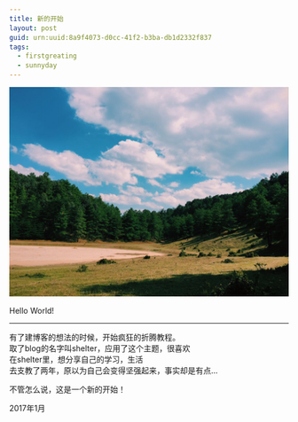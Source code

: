 ```yaml
---
title: 新的开始
layout: post
guid: urn:uuid:8a9f4073-d0cc-41f2-b3ba-db1d2332f837
tags:
  - firstgreating
  - sunnyday
---
```


![cloud](/media/files/2017/1/13/cloud.jpeg)

Hello World!

---

有了建博客的想法的时候，开始疯狂的折腾教程。  
取了blog的名字叫shelter，应用了这个主题，很喜欢  
在shelter里，想分享自己的学习，生活  
去支教了两年，原以为自己会变得坚强起来，事实却是有点...

不管怎么说，这是一个新的开始！

2017年1月